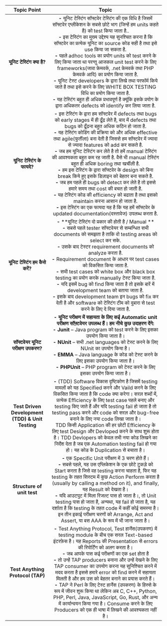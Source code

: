 |Topic Point|Topic|
|:----:|:-----:|
| **यूनिट टेस्टिंग क्या है?** <br/> | **-** यूनिट टेस्टिंग सॉफ्टवेर टेस्टिंग की एक विधि है जिसमें सॉफ्टवेर एप्लीकेशन के सबसे छोटे भाग (जिन्हें हम units कहते है) को test किया जाता है..<br> **-** इस टेस्टिंग का मुख्य उद्देश्य यह सुनश्चित करना है कि सॉफ्टवेर का प्रत्येक यूनिट का source कोड सही है तथा इसे use किया जा सकता है. <br> **-** पहले adhoc tools का प्रयोग units को test करने के लिए किया जाता था परन्तु आजकल unit test करने के लिए frameworks(जावा फ्रेमवर्क, .net फ्रेमवर्क तथा PHP फ्रेमवर्क आदि) का प्रयोग किया जाता है. <br> **-** यूनिट टेस्ट developers के द्वारा लिखे तथा परफॉर्म किये जाते है तथा इसे करने के लिए WHITE BOX TESTING विधि का प्रयोग किया जाता है. <br> **-** यह टेस्टिंग बहुत ही अधिक प्रभावपूर्ण है क्यूंकि इसके प्रयोग के द्वारा अधिकतर defects को identify कर लिया जाता है. 
| **यूनिट टेस्टिंग के फायदे?** <br/> | **-** इस टेस्टिंग के द्वारा हम सॉफ्टवेर में defects तथा bugs को early stages में ही ढूँढ लेते है, बाद में defects तथा bugs को ढूँढना बहुत अधिक कठिन हो जाता है. <br> **-** यह टेस्टिंग कोडिंग की प्रक्रिया को और अधिक effective तथा agile(फुर्तीला) बना देती है जिससे हम सॉफ्टवेर में ज्यादा से ज्यादा features को add कर सकते है. <br> **-** जब हम यूनिट टेस्टिंग कर लेते है तो हमें manual टेस्टिंग की आवश्यकता बहुत कम रह जाती है. वैसे भी manual टेस्टिंग बहुत ही अधिक boring तथा खर्चीली है. <br> **-** हम इस टेस्टिंग के द्वारा सॉफ्टवेर के design को बिना break किये हुए इसके डिज़ाइन को बेहतर बना सकते है. <br> **-** जब हम पहले ही bugs को detect कर लेते है तो इससे हमारे समय तथा cost की बचत हो जाती है. <br> **-** यह टेस्टिंग कोड की efficiency को बढाता है तथा इसको maintain करना आसान हो जाता है. <br> **-** इस टेस्टिंग का एक फायदा यह है कि यह हमें सॉफ्टवेर के updated documentation(दस्तावेज) उपलब्ध करता है.
| **यूनिट टेस्टिंग हम कैसे करें?** <br/> | **-** **यूनिट टेस्टिंग दो प्रकार की होती है / Manual ** <br> **-** सबसे पहले tester सॉफ्टवेयर से सम्बन्धित सभी documents को समझता है ताकि वो testing areas को select कर सके. <br> **-** उसके बाद टेस्टर requirement documents को analyze करता है. <br> **-** Requirement document के आधार पर test cases को विकसित किया जाता है. <br> **-** सभी test cases को white box और black box testing का प्रयोग करके manually टेस्ट किया जाता है. <br> **-** यदि इसमें bug को find किया जाता है तो इसके बारें में development team को बताया जाता  है. <br> **-** इसके बाद development team इन bugs को fix कर देती है और software को टेस्टिंग टीम को दुबारा से test करने के लिए दे दिया जाता है.
| **सॉफ्टवेयर यूनिट परीक्षण उपकरण?** <br/> | **-** **यूनिट परीक्षण में सहायता के लिए कई Automatic unit परीक्षण सॉफ़्टवेयर उपलब्ध हैं। हम नीचे कुछ उदाहरण देंगे:** <br> **-** **Junit** – Java program को test करने के लिए इसका उपयोग किया जाता है। <br> **-** **NUnit** – सभी .net languages को टेस्ट करने के लिए NUnit  का उपयोग किया  है। <br> **-** **EMMA** – Java language के कोड को टेस्ट करने के लिए इसका उपयोग किया जाता है। <br> **-** **PHPUnit** – PHP program को टेस्ट करने के लिए इसका उपयोग किया जाता है।
| **Test Driven Development (TDD) & Unit Testing** <br/> | **-** (TDD) Software विकास दृष्टिकोण है जिसमें testing मामलों को यह Specified करने और Vaild करने के लिए विकसित किया जाता है कि code क्या करेगा। सरल शब्दों में, प्रत्येक Efficiency के लिए test case पहले बनाए और testing किए जाते हैं और यदि testing fail हो जाता है तो testing pass करने और code को सरल और bug-free बनाने के लिए नया code लिखा जाता है। <br> TDD किसी Application की हर छोटी Efficiency के लिए test Design और Devloped करने के साथ शुरू होता है। TDD Devlopers को केवल तभी नया कोड लिखने का निर्देश देता है जब एक Automation testing fail हो गया हो। यह कोड के Duplication से बचाता है।
| **Structure of unit test** <br/> | **-** एक Specific Unit परीक्षण में 3 चरण होते हैं। <br> **-** सबसे पहले, यह उस एप्लिकेशन के एक छोटे टुकड़े को Start करता है जिसे वह testing करना चाहता है, फिर यह testing के तहत सिस्टम में कुछ Action Perform करता है  (usually by calling a method on it), and finally, यह Result को देखता है। <br> **-** यदि आउटपुट में मिला रिजल्ट पास हो जाता है।, तो Unit testing पास हो जाता है, अन्यथा, यह fail हो जाता है, यह दर्शाता है कि testing के तहत code में कहीं कोई समस्या है। इन तीन इकाई परीक्षण चरणों को Arrange, Act and Assert, या बस AAA के रूप में भी जाना जाता है। 
| **Test Anything Protocol (TAP)** <br/> | **-** Test Anything Protocol, Test हार्नेस(उपकरण) में testing module के बीच एक सरल Text-based इंटरफ़ेस है। यह Reports की Presentation से errors की रिपोर्टिंग को अलग करता है। <br> **-** जब आपके पास कई परीक्षणों का एक set होता है <br> **-** तो उन्हें TAP producers बनाना और उन्हें देखने के लिए TAP consumer का उपयोग करना यह सुनिश्चित करने में मदद करता है इससे हमारे error को find करने में सहायता मिलती है और हम उस को बेहतर बनाने का प्रयास करते हैं। <br> **-** TAP ने Perl के लिए टेस्ट हार्नेस (उपकरण) के हिस्से के रूप में जीवन शुरू किया था लेकिन अब C, C++, Python, PHP, Perl, Java, JavaScript, Go, Rust, और अन्य में कार्यान्वयन किया गया है। Consume करने के लिए Producers को एक ही भाषा में लिखने की आवश्यकता नहीं है।
